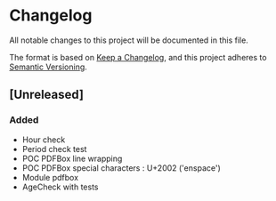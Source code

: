 # Changelog

All notable changes to this project will be documented in this file.

The format is based on [Keep a Changelog](https://keepachangelog.com/en/1.1.0/),
and this project adheres to [Semantic Versioning](https://semver.org/spec/v2.0.0.html).

## [Unreleased]

### Added

- Hour check
- Period check test
- POC PDFBox line wrapping
- POC PDFBox special characters : U+2002 ('enspace')
- Module pdfbox 
- AgeCheck with tests

